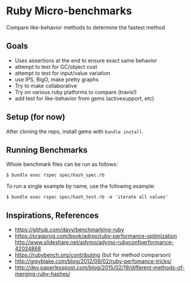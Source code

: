 # Ruby Micro-benchmarks

Compare like-behavior methods to determine the fastest method

## Goals

* Uses assertions at the end to ensure exact same behavior
* attempt to test for GC/object cost
* attempt to test for input/value variation
* use IPS, BigO, make pretty graphs
* Try to make collaborative
* Try on various ruby platforms to compare (travis!)
* add test for like-behavior from gems (activesupport, etc)

## Setup (for now)


After cloning the repo, install gems with `bundle install`.

## Running Benchmarks

Whole benchmark files can be run as follows:

```
$ bundle exec rspec spec/hash_spec.rb
```

To run a single example by name, use the following example:

```
$ bundle exec rspec spec/hash_test.rb -e 'iterate all values'
```

## Inspirations, References

* https://github.com/davy/benchmarking-ruby
* https://pragprog.com/book/adrpo/ruby-performance-optimization http://www.slideshare.net/adymo/adymo-rubyconfperformance-42024868
* https://rubybench.org/contributing (but for method comparson)
* http://greyblake.com/blog/2012/09/02/ruby-perfomance-tricks/
* http://dev.paperlesspost.com/blog/2015/02/19/different-methods-of-merging-ruby-hashes/

